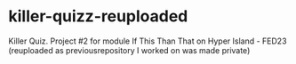 # killer-quizz-reuploaded
Killer Quiz. Project #2 for module If This Than That on Hyper Island - FED23 (reuploaded as previousrepository I worked on was made private)
